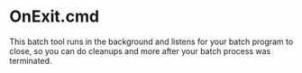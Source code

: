 # OnExit.cmd
This batch tool runs in the background and listens for your batch program to close, so you can do cleanups and more after your batch process was terminated.
